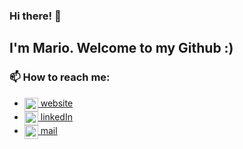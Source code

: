 ### Hi there! 👋
## I'm Mario. Welcome to my Github :)

### 📫 How to reach me: 

- <a href="https://www.mariomontero.es/"><img align="center" alt="GoogleChrome" width="22px" src="https://cdn.jsdelivr.net/npm/simple-icons@3.13.0/icons/googlechrome.svg" /> website</a>
- <a href="https://www.linkedin.com/in/mariomh/"><img align="center" alt="LinkedIn" width="22px" src="https://cdn.jsdelivr.net/npm/simple-icons@v3/icons/linkedin.svg" /> linkedIn</a>
- <a href="mailto:yo@mariomontero.es"><img align="center" alt="Gmail" width="22px" src="https://cdn.jsdelivr.net/npm/simple-icons@3.13.0/icons/gmail.svg" /> mail</a>

